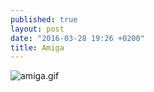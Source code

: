 ```yaml
---
published: true
layout: post
date: "2016-03-28 19:26 +0200"
title: Amiga
---
```


![amiga.gif]({{site.baseurl}}/media/amiga.gif)
